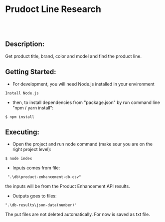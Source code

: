 # Prudoct Line Research
<br /> <br /> 
## Description:

Get product title, brand, color and model and find the product line.


## Getting Started: <br /> 


* For development, you will need Node.js installed in your environment 

```
Install Node.js

```
   * then, to install dependencies from "package.json" by run command line "npm / yarn install":
```
$ npm install

```

## Executing:

* Open the project and run node command (make sour you are on the right project level):
```
$ node index

```
*  Inputs comes from file: 
```
 ".\db\product-enhancement-db.csv" 

 ```
 the inputs will be from the Product Enhancement API results.

*  Outputs goes to files: 
```
".\db-results\json-data(number)" 

```
The put files are not deleted automatically.
For now is saved as txt file.


